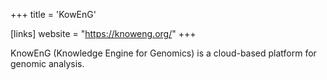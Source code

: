 +++
title = 'KowEnG'

[links]
    website = "https://knoweng.org/"
+++

KnowEnG (Knowledge Engine for Genomics) is a cloud-based platform for genomic analysis.